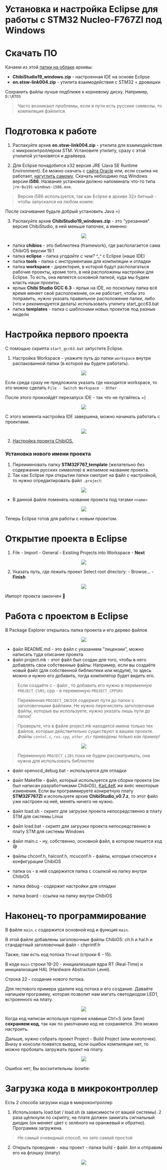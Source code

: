 # Установка и настройка Eclipse для работы с STM32 Nucleo-F767ZI под Windows

# Скачать ПО

Качаем из этой [папки на облаке](https://drive.google.com/open?id=1d_n7p8SNheWWZ7LWnjXoyWJ8H5a-aWcX) архивы:  
+ **ChibiStudio19_windows.zip** - настроенная IDE на основе Eclipse  
+ **en.stsw-link004.zip** - утилита взаимодействия с STM32 + дровишки 

Сохранить файлы лучше подближе к корневому диску. Например, `D:\RTOS`
> Часто возникают проблемы, если в пути есть русские символы, то компиляция фэйлится. 

# Подготовка к работе 

1. Распакуйте архив **en.stsw-link004.zip** - утилита для взаимодействия с микроконтроллером STM. Установите утилиту, сразу с этой утилитой установятся и драйвера. 

2. Для Eclipse понадобится x32 версия JRE (Java SE Runtime Environment). Ее можно скачать с [сайта Oracle](https://www.oracle.com/technetwork/java/javase/downloads/jre8-downloads-2133155.html) или, если ссылка не работает, [нагуглить самому](http://lmgtfy.com/?q=Java+SE+Runtime+Environment). Скачать небходимо под Windows версии **i586**. Название установки должно напоминать что-то типа `jre-8u191-windows-i586.exe`.

> Версия i586 используется, так как Eclipse в архиве 32х битный - чтобы запускался на любом компе.

После скачивания будьте добрый установить Java =)

3. Распакуйте архив **ChibiStudio19_windows.zip** - это "урезанная" версия ChibiStudio, в ней меньше папочек, а именно: 

<p align="center">
<img src="eclipse_stm_pics/fig_1.PNG">
</p>

- папка **chibios** - это библиотека (framework), где располагается сама ChibiOS версии 19.1
- папка **eclipse** - папка *угадайте с чем? ^_^* с Eclipse (наше IDE)
- папка **tools** - папка с инструментами для компиляции и отладки
- папка **workspace** - директория, в которой будут располагаться рабочие проекты, кроме того, в ней расположены настройки для Eclipse. То есть, она является основной папкой, куда мы будем класть наши проекты. 
- ярлык **Chibi Studio GCC 6.3** - ярлык на IDE, но поскольку папка всё время меняет своё расположение, он не работает, чтобы это поправить, нужно указать правильное расположение папки, либо (что и рекомендуется делать) использовать утилиту start_gcc63.bat
- папка **templates** - папка с шаблонами новых проектов под разные модели

# Настройка первого проекта 

С помощью скрипта `start_gcc63.bat` запустите Eclipse. 

1. Настройка Workspace - укажите путь до папки `workspace` внутри распакованной папки (в которой вы будете работать).

<p align="center">
<img src="eclipse_stm_pics/fig_2.PNG">
</p>

Если среда сразу не предложила указать где находится workspace, то это можно сделать `File - Switch Workspace - Other`

После этого произойдёт перезапуск IDE - так что не пугайтесь =)

<p align="center">
<img src="eclipse_stm_pics/fig_3.PNG">
</p>

С этого момента настройка IDE завершена, можно начинать работать с проектами. 

<p align="center">
<img src="eclipse_stm_pics/fig_4.PNG">
</p>

2. [Настройка проекта ChibiOS.](New_project.md)

### Установка нового имени проекта
1. Переименовать папку **STM32F767_template** (желательно без содержания русских символов) в желаемое название проекта.
2. Так как Eclipse при открытии папки смотрит на файл с настройкой, то нужно отредактировать файл `.project`:

<p align="center">
<img src="eclipse_stm_pics/fig_5.PNG">
</p>

- В данной файле поменять название проекта под тэгами `<name>` 

<p align="center">
<img src="eclipse_stm_pics/fig_6.PNG">
</p>	

Теперь Eclipse готов для работы с новым проектом. 

# Открытие проекта в Eclipse

1. File - Import - General - Existing Projects into Workspace  - **Next** 

<p align="center">
<img src="eclipse_stm_pics/fig_7.PNG">
</p>

2. Указать путь, где лежить проект Select root directory: - Browse...  - **Finish**

<p align="center">
<img src="eclipse_stm_pics/fig_8.PNG">
</p>

Импорт проекта закончен :dancers: 

# Работа с проектом в Eclipse

В Package Explorer открылась папка проекта и его дерево файлов 

<p align="center">
<img src="eclipse_stm_pics/fig_9.PNG">
</p>

- файл README.md - это файл с указанием "лицензии", можно написать туда описание проекта
- файл project.mk - этот файл был создан для того, чтобы в него добавлять свои собственные файлы. Например, если вы создаёте новый файл (для собственной библиотеки или модуля), то здесь можно и нужно его добавить, тогда компилятор будет видеть его.

> Если создаёте c - файл , то добавить его нужно в переменную `PROJECT_CSRS`; cpp - в переменную `PROJECT_CPPSRS`

> Переменная `PROJECT_INCDIR` содержит пути до папок с заголовочными файлами. Не нужно перечислять заголовочные файлы, которые вы используете, нужно указать лишь пути до папок!

> Проверьте, что в файле project.mk находятся имена только тех файлов, которые действительно существуют в вашем проекте. *Файлы `contol.c`, `ros.cpp`, `other_dir` приведены только как пример!* 

<p align="center">
<img src="eclipse_stm_pics/fig_10.PNG">
</p>

> Переменную `PROJECT_LIBS` пока не будем рассматривать, она нужна для использовать библиотек

- файл openocd_debug.bat - используется для отладки 

- файл Makefile - файл, который используется для сборки проекта (он был написан разработчиками ChibiOS), [KaiL4eK](https://github.com/KaiL4eK) же внёс некоторые изменения. Если вы программируете конкретную плату **STM32F767ZI** и используете архив **ChibiStudio_v0.7.z**, то этот файл уже настроен на неё, менять ничего не нужно. 

- файл load.sh - скрипт для загрузки проекта непосредственно в плату STM для системы Linux

- файл load.bat - скрипт для загрузки проекта непосредственно в плату STM для системы Windows

- файл main.c - ну, собственно, основной файл, в котором пишется код :sweat_smile: 

- файлы chconf.h, halconf.h, mcuconf.h - файлы, которые относятся к конфигурации ChibiOS

- папка os - в ней содержится папка с ссылкой на папку внутри ChibiOS 

- папка debug - содержит настройки для отладки 

- папка board - ссылка на папку внутри ChibiOS 

# Наконец-то программирование 

В файле `main.c` содержится основной код и функция `main`. 

В этой файле добавлены заголовочные файлы ChibiOS: сh.h и hal.h и стандартный заголовочный файл - chprintf.h 

Также, там есть код потока `Thread` (строки 6 - 15).

В коде `main` строки 19-20 - инициализация ядра RT (Real-Time) и инициализация HAL (Hardware Abstraction Level). 

Строка 22 - создание нового потока.

Для тестового примера удалите код потока и его создание. Давайте напишем программу, которая позволит нам мигать светодиодом LED1, встроенного на плату. 

<p align="center">
<img src="eclipse_stm_pics/fig_11.PNG">
</p>

Когда код написан используя горячие клавиши Ctrl+S (или Save) **сохраняем код**, так как по умолчанию код не сохраняется. Это можно настроить. 

Дальше, нужно собрать проект Project - Build Project (или молоточек). Внизу в консоли появится вывод, если ошибок компиляции нет, то можно пробовать загружать проект на плату. 

<p align="center">
<img src="eclipse_stm_pics/fig_12.PNG">
</p>

Ошибок нет, Вы восхитительны :bowtie:

# Загрузка кода в микроконтроллер 

Есть 2 способа загрузки кода в микроконтроллер

1. Использовать load.bat / load.sh (в зависимости от вашей системы). 2 раза щёлкнули по скрипту, на плате должен замигать сигнальный диодик (он меняет цвет с зелёного на оранжевый и обратно). Программа загружена. 

> Не самый очевидный способ, но зато самый простой 

2. Открыть проводник - наш проект - папка build - файл .bin и отправим его на флэшку (плату)  

<p align="center">
<img src="eclipse_stm_pics/fig_13.PNG">
</p>
